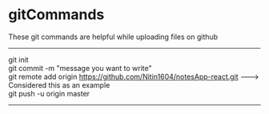 # gitCommands                                                                                                                                                                             
These git commands are helpful while uploading files on github                                                                                                    
___________________________________________________________________________________________________________ 
git init  
git commit -m "message you want to write"               
git remote add origin https://github.com/Nitin1604/notesApp-react.git ---> Considered this as an example  
git push -u origin master    
____________________________________________________________________________________________________________
